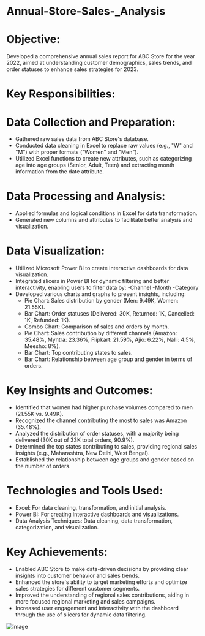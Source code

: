# Annual-Store-Sales-_Analysis
# Objective:
Developed a comprehensive annual sales report for ABC Store for the year 2022, aimed at understanding customer demographics, sales trends, and order statuses to enhance sales strategies for 2023.

# Key Responsibilities:
# Data Collection and Preparation:
* Gathered raw sales data from ABC Store's database.
* Conducted data cleaning in Excel to replace raw values (e.g., "W" and "M") with proper formats ("Women" and "Men").
* Utilized Excel functions to create new attributes, such as categorizing age into age groups (Senior, Adult, Teen) and extracting month information from the date attribute.

# Data Processing and Analysis:
* Applied formulas and logical conditions in Excel for data transformation.
* Generated new columns and attributes to facilitate better analysis and visualization.

# Data Visualization:
* Utilized Microsoft Power BI to create interactive dashboards for data visualization.
* Integrated slicers in Power BI for dynamic filtering and better interactivity, enabling users to filter data by:
-Channel
-Month
-Category
* Developed various charts and graphs to present insights, including:
  - Pie Chart: Sales distribution by gender (Men: 9.49K, Women: 21.55K).
  - Bar Chart: Order statuses (Delivered: 30K, Returned: 1K, Cancelled: 1K, Refunded: 1K).
  - Combo Chart: Comparison of sales and orders by month.
  - Pie Chart: Sales contribution by different channels (Amazon: 35.48%, Myntra: 23.36%, Flipkart: 21.59%, Ajio: 6.22%, Nalli: 4.5%, Meesho: 8%).
  - Bar Chart: Top contributing states to sales.
  - Bar Chart: Relationship between age group and gender in terms of orders.

# Key Insights and Outcomes:
* Identified that women had higher purchase volumes compared to men (21.55K vs. 9.49K).
* Recognized the channel contributing the most to sales was Amazon (35.48%).
* Analyzed the distribution of order statuses, with a majority being delivered (30K out of 33K total orders, 90.9%).
* Determined the top states contributing to sales, providing regional sales insights (e.g., Maharashtra, New Delhi, West Bengal).
* Established the relationship between age groups and gender based on the number of orders.

# Technologies and Tools Used:
* Excel: For data cleaning, transformation, and initial analysis.
* Power BI: For creating interactive dashboards and visualizations.
* Data Analysis Techniques: Data cleaning, data transformation, categorization, and visualization.

# Key Achievements:
* Enabled ABC Store to make data-driven decisions by providing clear insights into customer behavior and sales trends.
* Enhanced the store's ability to target marketing efforts and optimize sales strategies for different customer segments.
* Improved the understanding of regional sales contributions, aiding in more focused regional marketing and sales campaigns.
* Increased user engagement and interactivity with the dashboard through the use of slicers for dynamic data filtering.


![image](https://github.com/user-attachments/assets/1c5e03ac-a829-40cb-bea3-f85099f8e56e)
